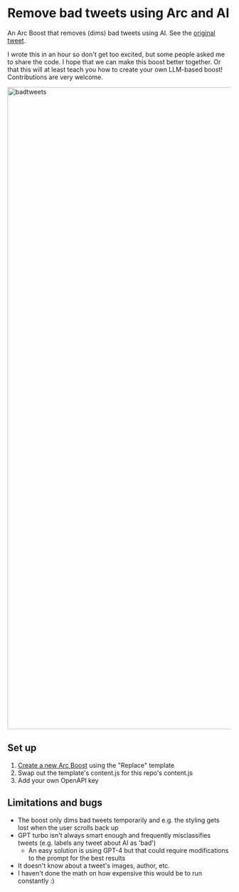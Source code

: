 # Remove bad tweets using Arc and AI
An Arc Boost that removes (dims) bad tweets using AI. See the [original tweet](https://twitter.com/vincentmvdm/status/1658678049691385857).

I wrote this in an hour so don't get too excited, but some people asked me to share the code. I hope that we can make this boost better together. Or that this will at least teach you how to create your own LLM-based boost! Contributions are very welcome.

<img width="1440" alt="badtweets" src="https://github.com/vincentmvdm/twitter-for-me/assets/15680527/7ce78482-ccd4-4d7e-bbc8-21f1d04bca90">

## Set up
1. [Create a new Arc Boost](https://resources.arc.net/en/articles/6808613-boosts-customize-any-website) using the "Replace" template
2. Swap out the template's content.js for this repo's content.js
3. Add your own OpenAPI key

## Limitations and bugs
* The boost only dims bad tweets temporarily and e.g. the styling gets lost when the user scrolls back up
* GPT turbo isn't always smart enough and frequently misclassifies tweets (e.g. labels any tweet about AI as 'bad')
    * An easy solution is using GPT-4 but that could require modifications to the prompt for the best results
* It doesn't know about a tweet's images, author, etc.
* I haven't done the math on how expensive this would be to run constantly :)
